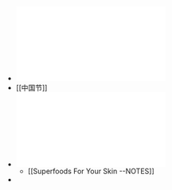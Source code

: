 - ![Online Anonymity.pdf](../assets/Online_Anonymity_1659188084240_0.pdf)
- [[中国节]]
- ![101 Superfoods For Your Skin(1)(1).pdf](../assets/101_Superfoods_For_Your_Skin(1)(1)_1659397627808_0.pdf)
	- [[Superfoods For Your Skin --NOTES]]
-